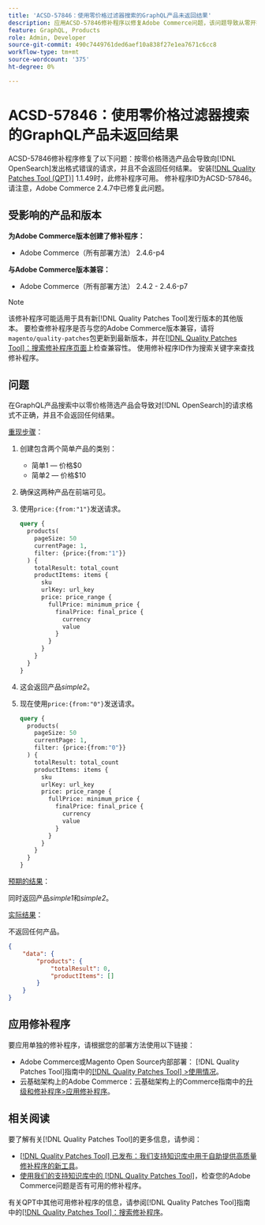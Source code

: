 ```yaml
---
title: 'ACSD-57846：使用零价格过滤器搜索的GraphQL产品未返回结果'
description: 应用ACSD-57846修补程序以修复Adobe Commerce问题，该问题导致从零开始筛选产品会导致向 [!DNL OpenSearch] 发出格式错误的请求，并且不会返回任何结果。
feature: GraphQL, Products
role: Admin, Developer
source-git-commit: 490c7449761ded6aef10a838f27e1ea7671c6cc8
workflow-type: tm+mt
source-wordcount: '375'
ht-degree: 0%

---
```



# ACSD-57846：使用零价格过滤器搜索的GraphQL产品未返回结果

ACSD-57846修补程序修复了以下问题：按零价格筛选产品会导致向[!DNL OpenSearch]发出格式错误的请求，并且不会返回任何结果。 安装[[!DNL Quality Patches Tool (QPT)]](/help/announcements/adobe-commerce-announcements/magento-quality-patches-released-new-tool-to-self-serve-quality-patches.md) 1.1.49时，此修补程序可用。 修补程序ID为ACSD-57846。 请注意，Adobe Commerce 2.4.7中已修复此问题。

## 受影响的产品和版本

**为Adobe Commerce版本创建了修补程序：**

* Adobe Commerce（所有部署方法） 2.4.6-p4

**与Adobe Commerce版本兼容：**

* Adobe Commerce（所有部署方法） 2.4.2 - 2.4.6-p7

>[!NOTE]
>
>该修补程序可能适用于具有新[!DNL Quality Patches Tool]发行版本的其他版本。 要检查修补程序是否与您的Adobe Commerce版本兼容，请将`magento/quality-patches`包更新到最新版本，并在[[!DNL Quality Patches Tool]：搜索修补程序页面](https://experienceleague.adobe.com/tools/commerce-quality-patches/index.html)上检查兼容性。 使用修补程序ID作为搜索关键字来查找修补程序。

## 问题

在GraphQL产品搜索中以零价格筛选产品会导致对[!DNL OpenSearch]的请求格式不正确，并且不会返回任何结果。

<u>重现步骤</u>：

1. 创建包含两个简单产品的类别：
   * 简单1 — 价格$0
   * 简单2 — 价格$10
1. 确保这两种产品在前端可见。
1. 使用`price:{from:"1"}`发送请求。

   ```graphql
   query {
     products(
       pageSize: 50
       currentPage: 1,
       filter: {price:{from:"1"}}
     ) {
       totalResult: total_count
       productItems: items {
         sku
         urlKey: url_key
         price: price_range {
           fullPrice: minimum_price {
             finalPrice: final_price {
               currency
               value
             }
           }
         }
       }
     }
   }
   ```

1. 这会返回产品&#x200B;*simple2*。
1. 现在使用`price:{from:"0"}`发送请求。

   ```graphql
   query {
     products(
       pageSize: 50
       currentPage: 1,
       filter: {price:{from:"0"}}
     ) {
       totalResult: total_count
       productItems: items {
         sku
         urlKey: url_key
         price: price_range {
           fullPrice: minimum_price {
             finalPrice: final_price {
               currency
               value
             }
           }
         }
       }
     }
   }
   ```

<u>预期的结果</u>：

同时返回产品&#x200B;*simple1*&#x200B;和&#x200B;*simple2*。

<u>实际结果</u>：

不返回任何产品。

```json
{
    "data": {
        "products": {
            "totalResult": 0,
            "productItems": []
        }
    }
}
```

## 应用修补程序

要应用单独的修补程序，请根据您的部署方法使用以下链接：

* Adobe Commerce或Magento Open Source内部部署： [!DNL Quality Patches Tool]指南中的[[!DNL Quality Patches Tool] >使用情况](https://experienceleague.adobe.com/docs/commerce-operations/tools/quality-patches-tool/usage.html)。
* 云基础架构上的Adobe Commerce：云基础架构上的Commerce指南中的[升级和修补程序>应用修补程序](https://experienceleague.adobe.com/docs/commerce-cloud-service/user-guide/develop/upgrade/apply-patches.html)。

## 相关阅读

要了解有关[!DNL Quality Patches Tool]的更多信息，请参阅：

* [[!DNL Quality Patches Tool] 已发布：我们支持知识库中用于自助提供高质量修补程序的新工具](/help/announcements/adobe-commerce-announcements/magento-quality-patches-released-new-tool-to-self-serve-quality-patches.md)。
* [使用我们的支持知识库中的 [!DNL Quality Patches Tool]](/help/support-tools/patches-available-in-qpt-tool/check-patch-for-magento-issue-with-magento-quality-patches.md)，检查您的Adobe Commerce问题是否有可用的修补程序。

有关QPT中其他可用修补程序的信息，请参阅[!DNL Quality Patches Tool]指南中的[[!DNL Quality Patches Tool]：搜索修补程序](https://experienceleague.adobe.com/tools/commerce-quality-patches/index.html)。
